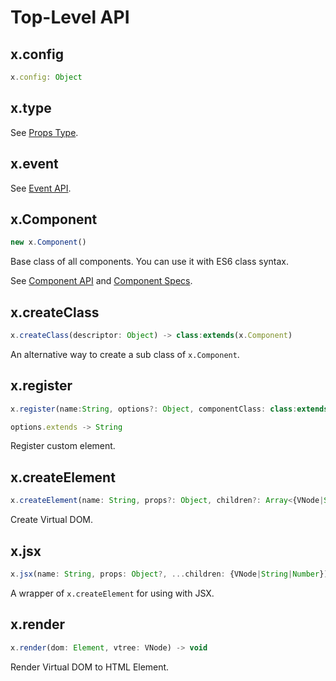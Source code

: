 # Top-Level API

## x.config

``` javascript
x.config: Object
```

## x.type

See [Props Type](./props-type.md).

## x.event

See [Event API](./event-api.js).

## x.Component

``` javascript
new x.Component()
```

Base class of all components. You can use it with ES6 class syntax.

See [Component API](./component-api.md) and [Component Specs](./component-specs.md).

## x.createClass

``` javascript
x.createClass(descriptor: Object) -> class:extends(x.Component)
```

An alternative way to create a sub class of `x.Component`.

## x.register

``` javascript
x.register(name:String, options?: Object, componentClass: class:extends(x.Component)) -> void

options.extends -> String
```

Register custom element.

## x.createElement

``` javascript
x.createElement(name: String, props?: Object, children?: Array<{VNode|String|Number}>) -> VNode
```

Create Virtual DOM.

## x.jsx

``` javascript
x.jsx(name: String, props: Object?, ...children: {VNode|String|Number}) -> VNode
```

A wrapper of `x.createElement` for using with JSX.

## x.render

``` javascript
x.render(dom: Element, vtree: VNode) -> void
```

Render Virtual DOM to HTML Element.
